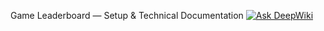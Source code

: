 Game Leaderboard — Setup & Technical Documentation [![Ask DeepWiki](https://deepwiki.com/badge.svg)](https://deepwiki.com/SanketKesharwani/game-leaderboard)
